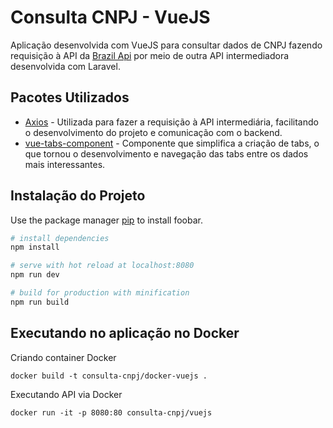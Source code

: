 
# Consulta CNPJ - VueJS
Aplicação desenvolvida com VueJS para consultar dados de CNPJ fazendo requisição à API da [Brazil Api](https://github.com/BrasilAPI/BrasilAPI) por meio de outra API intermediadora desenvolvida com Laravel.

## Pacotes Utilizados
- [Axios](https://github.com/axios/axios) - Utilizada para fazer a requisição à API intermediária, facilitando o desenvolvimento do projeto e comunicação com o backend.
- [vue-tabs-component](https://github.com/spatie/vue-tabs-component) - Componente que simplifica a criação de tabs, o que tornou o desenvolvimento e navegação das tabs entre os dados mais interessantes.

## Instalação do Projeto

Use the package manager [pip](https://pip.pypa.io/en/stable/) to install foobar.

``` bash
# install dependencies
npm install

# serve with hot reload at localhost:8080
npm run dev

# build for production with minification
npm run build
```

## Executando no aplicação no Docker
Criando container Docker
~~~~
docker build -t consulta-cnpj/docker-vuejs .
~~~~
Executando API via Docker
~~~~
docker run -it -p 8080:80 consulta-cnpj/vuejs
~~~~
